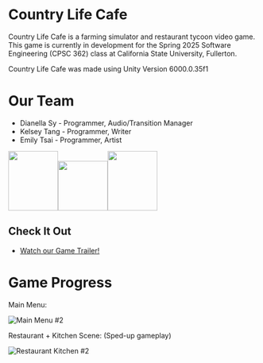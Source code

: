 # Country Life Cafe
Country Life Cafe is a farming simulator and restaurant tycoon video game. This game is currently in development for the Spring 2025 Software Engineering (CPSC 362) class at California State University, Fullerton.

Country Life Cafe was made using Unity Version 6000.0.35f1

# Our Team
* Dianella Sy - Programmer, Audio/Transition Manager
* Kelsey Tang - Programmer, Writer
* Emily Tsai - Programmer, Artist
  
<img src="https://github.com/user-attachments/assets/db30c680-4f84-4f7b-b93f-15e828ab47c9" height="120" width="100"><img src="https://github.com/user-attachments/assets/645c746a-2fe3-41d0-9ba3-e4f34076bde2" height="100" width="100"><img src="https://github.com/user-attachments/assets/8888084b-247f-4ea5-8c2b-7b8ee9b1910a" height="120" width="100">

## Check It Out
- [Watch our Game Trailer!](https://www.youtube.com/watch?v=SDdripJCK7I)

# Game Progress

Main Menu:

![Main Menu #2](https://github.com/user-attachments/assets/9c9b8623-626c-4fb7-b681-b94fe0d62663)


Restaurant + Kitchen Scene:
(Sped-up gameplay)

![Restaurant Kitchen #2](https://github.com/user-attachments/assets/6de7f4b8-12cf-4f6a-99c7-1714b8df6caa)




